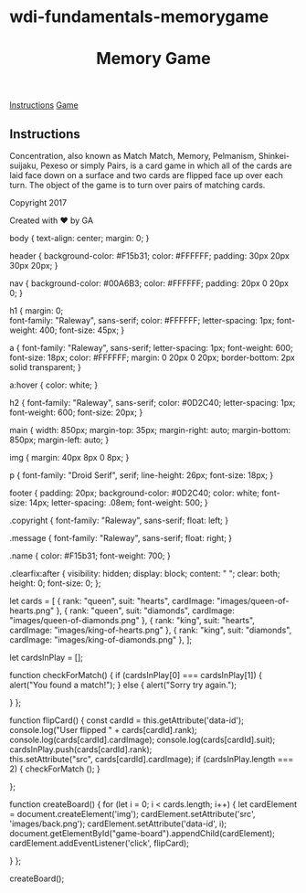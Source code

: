 # wdi-fundamentals-memorygame


<!DOCTYPE html>
<html>
	<head>
		<title>Memory Card Game</title>
		<link href="https://fonts.googleapis.com/css?family=Droid+Serif|Raleway:400,500,600,700" rel="stylesheet">
        <link href="css/style.css" rel="stylesheet" type="text/css">
	</head>
	
<body>
<header>
	<h1> Memory Game</h1>
</header>
<nav>
	<a href="#">Instructions</a>
<a href="#">Game</a>
</nav>
<main>
<h2> Instructions </h2>
<p>Concentration, also known as Match Match, Memory, Pelmanism, Shinkei-suijaku, Pexeso or simply Pairs, is a card game in which all of the cards are laid face down on a surface and two cards are flipped face up over each turn. The object of the game is to turn over pairs of matching cards.</p>
<div id="game-board" class="board clearfix"></div>
</main>
<footer class="clearfix">
	<p class="copyright">
		Copyright 2017
	</p>
	<p class="message">
		Created with &hearts; by <span class="name">GA</span>
	</p>
 </footer>
 <script src="js/main.js"></script>

</body>
</html>


body {
text-align: center;
	margin: 0;
}

header {
background-color: #F15b31;
color: #FFFFFF;
padding: 30px 20px 30px 20px;
}

nav {
	background-color: #00A6B3;
	color: #FFFFFF;
	padding: 20px 0 20px 0;
}

h1 {
margin: 0;	
font-family: "Raleway", sans-serif;
color: #FFFFFF;
letter-spacing: 1px;
font-weight: 400;
font-size: 45px;
}

a {
	font-family: "Raleway", sans-serif;
	letter-spacing: 1px;
	font-weight: 600;
	font-size: 18px;
	color: #FFFFFF;
	margin: 0 20px 0 20px;
	border-bottom: 2px solid transparent;
}

a:hover {
color: white;
}

h2 {
	font-family: "Raleway", sans-serif;
	color: #0D2C40;
	letter-spacing: 1px;
	font-weight: 600;
	font-size: 20px;
}

main {
	width: 850px;
	margin-top: 35px;
	margin-right: auto;
	margin-bottom: 850px;
	margin-left: auto;
}

img {
	margin: 40px 8px 0 8px;
}

p {
font-family: "Droid Serif", serif;
line-height: 26px;
font-size: 18px;
}

footer {
	padding: 20px;
	background-color: #0D2C40;
	color: white;
	font-size: 14px;
	letter-spacing: .08em;
	font-weight: 500;
}

.copyright {
    font-family: "Raleway", sans-serif;
    float: left;
 }

.message {
	font-family: "Raleway", sans-serif;
    float: right;
}

.name {
	color: #F15b31;
	font-weight: 700;
}

.clearfix:after {
visibility: hidden;
display: block;
content: " ";
clear: both;
height: 0;
font-size: 0;
};


let cards = [
{
rank: "queen",
suit: "hearts",
cardImage: "images/queen-of-hearts.png"
},
{
rank: "queen",
suit: "diamonds",
cardImage: "images/queen-of-diamonds.png"
},
{
rank: "king",
suit: "hearts",
cardImage: "images/king-of-hearts.png"
},
{
rank: "king",
suit: "diamonds",
cardImage: "images/king-of-diamonds.png"
},
];

let cardsInPlay = [];

function checkForMatch() {
  if (cardsInPlay[0] === cardsInPlay[1]) {
  	alert("You found a match!");
  } else {
  	alert("Sorry try again.");

  }
};

function flipCard() {
	const cardId = this.getAttribute('data-id');
	console.log("User flipped " + cards[cardId].rank);
	console.log(cards[cardId].cardImage);
	console.log(cards[cardId].suit);
	cardsInPlay.push(cards[cardId].rank);	
	this.setAttribute("src", cards[cardId].cardImage);
	if (cardsInPlay.length === 2) {
        checkForMatch ();
	}

};


function createBoard() {
	for (let i = 0; i < cards.length; i++) {
    let cardElement = document.createElement('img');
    cardElement.setAttribute('src', 'images/back.png');
    cardElement.setAttribute('data-id', i);
    document.getElementById("game-board").appendChild(cardElement);
    cardElement.addEventListener('click', flipCard);

}
};

createBoard();




